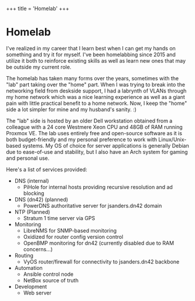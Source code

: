 +++ 
title = 'Homelab'
+++

# Homelab

I've realized in my career that I learn best when I can get my hands on something and try it for myself. I've been homelabbing since 2015 and utilize it both to reinforce existing skills as well as learn new ones that may be outside my current role.

The homelab has taken many forms over the years, sometimes with the "lab" part taking over the "home" part. When I was trying to break into the networking field from deskside support, I had a labrynth of VLANs through my home network which was a nice learning experience as well as a giant pain with little practical benefit to a home network. Now, I keep the "home" side a lot simpler for mine and my husband's sanity. :)

The "lab" side is hosted by an older Dell workstation obtained from a colleague with a 24 core Westmere Xeon CPU and 48GB of RAM running Proxmox VE. The lab uses entirely free and open-source software as it is both budget-friendly and my personal preference to work with Linux/Unix-based systems. My OS of choice for server applications is generally Debian due to ease-of-use and stability, but I also have an Arch system for gaming and personal use.

Here's a list of services provided:

- DNS (internal)
    - PiHole for internal hosts providing recursive resolution and ad blocking
- DNS (dn42) (planned)
    - PowerDNS authoritative server for jsanders.dn42 domain
- NTP (Planned)
    - Stratum 1 time server via GPS
- Monitoring
    - LibreNMS for SNMP-based monitoring
    - Oxidized for router config version control
    - OpenBMP monitoring for dn42 (currently disabled due to RAM concerns...)
- Routing
    - VyOS router/firewall for connectivity to jsanders.dn42 backbone
- Automation
    - Ansible control node
    - NetBox source of truth
- Development
    - Web server
